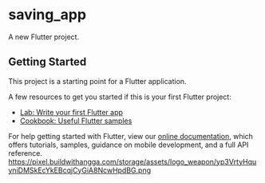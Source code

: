 # saving_app

A new Flutter project.

## Getting Started

This project is a starting point for a Flutter application.

A few resources to get you started if this is your first Flutter project:

- [Lab: Write your first Flutter app](https://flutter.dev/docs/get-started/codelab)
- [Cookbook: Useful Flutter samples](https://flutter.dev/docs/cookbook)

For help getting started with Flutter, view our
[online documentation](https://flutter.dev/docs), which offers tutorials,
samples, guidance on mobile development, and a full API reference.
https://pixel.buildwithangga.com/storage/assets/logo_weapon/yp3VrtyHquyniDMSkEcYkEBcqjCyGiA8NcwHpdBG.png
